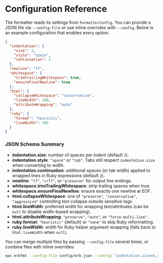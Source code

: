 # Configuration Reference

The formatter reads its settings from `FormatterConfig`. You can provide a
JSON file via `--config-file` or use inline overrides with `--config`. Below is
an example configuration that enables every option:

```json
{
  "indentation": {
    "size": 2,
    "style": "space",
    "continuation": 2
  },
  "newline": "lf",
  "whitespace": {
    "trimTrailingWhitespace": true,
    "ensureFinalNewline": true
  },
  "html": {
    "collapseWhitespace": "conservative",
    "lineWidth": 100,
    "attributeWrapping": "auto"
  },
  "ruby": {
    "format": "heuristic",
    "lineWidth": 100
  }
}
```

### JSON Schema Summary

- **indentation.size**: number of spaces per indent (default `2`).
- **indentation.style**: `"space"` or `"tab"`. Tabs still respect
  `indentation.size` when converting to width.
- **indentation.continuation**: additional spaces (or tab width) applied to
  wrapped lines in Ruby expressions (default `2`).
- **newline**: `"lf"`, `"crlf"`, or `"preserve"` for output line endings.
- **whitespace.trimTrailingWhitespace**: strip trailing spaces when true.
- **whitespace.ensureFinalNewline**: ensure exactly one newline at EOF.
- **html.collapseWhitespace**: one of `"preserve"`, `"conservative"`,
  `"aggressive"` controlling text collapse outside sensitive tags.
- **html.lineWidth**: preferred width for wrapping text/attributes (can be
  `null` to disable width-based wrapping).
- **html.attributeWrapping**: `"preserve"`, `"auto"`, or
  `"force-multi-line"`.
- **ruby.format**: `"heuristic"` (default) or `"none"` to skip Ruby
  reformatting.
- **ruby.lineWidth**: width for Ruby helper argument wrapping (falls back to
  `html.lineWidth` when `null`).

You can merge multiple files by passing `--config-file` several times, or
combine files with inline overrides:

```sh
npx erbfmt --config-file config/erb.json --config "indentation.size=4,ruby.format='none'" app/views/**/*.erb
```
